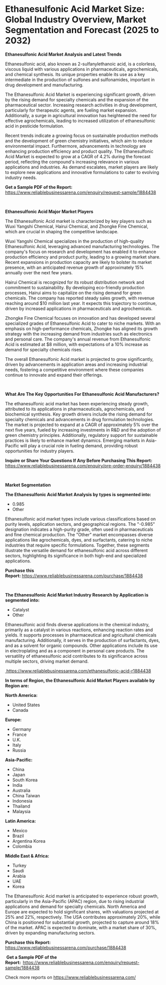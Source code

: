 <p><h1>Ethanesulfonic Acid Market Size: Global Industry Overview, Market Segmentation and Forecast (2025 to 2032)</h1></p><p><strong>Ethanesulfonic Acid Market Analysis and Latest Trends</strong></p>
<p><p>Ethanesulfonic acid, also known as 2-sulfanylethanoic acid, is a colorless, viscous liquid with various applications in pharmaceuticals, agrochemicals, and chemical synthesis. Its unique properties enable its use as a key intermediate in the production of sulfones and sulfonamides, important in drug development and manufacturing. </p><p>The Ethanesulfonic Acid Market is experiencing significant growth, driven by the rising demand for specialty chemicals and the expansion of the pharmaceutical sector. Increasing research activities in drug development, particularly for therapeutic agents, are fueling market expansion. Additionally, a surge in agricultural innovation has heightened the need for effective agrochemicals, leading to increased utilization of ethanesulfonic acid in pesticide formulation.</p><p>Recent trends indicate a growing focus on sustainable production methods and the development of green chemistry initiatives, which aim to reduce environmental impact. Furthermore, advancements in technology are enhancing production efficiency and product quality. The Ethanesulfonic Acid Market is expected to grow at a CAGR of 4.2% during the forecast period, reflecting the compound's increasing relevance in various applications and industries. As demand escalates, market players are likely to explore new applications and innovative formulations to cater to evolving industry needs.</p></p>
<p><strong>Get a Sample PDF of the Report:&nbsp;</strong> <a href="https://www.reliablebusinessarena.com/enquiry/request-sample/1884438?utm_campaign=2235&utm_medium=2&utm_source=Github&utm_content=ia&utm_term=30012025&utm_id=ethanesulfonic-acid">https://www.reliablebusinessarena.com/enquiry/request-sample/1884438</a></p>
<p>&nbsp;</p>
<p><strong>Ethanesulfonic Acid Major Market Players</strong></p>
<p><p>The Ethanesulfonic Acid market is characterized by key players such as Wuxi Yangshi Chemical, Hairui Chemical, and Zhongke Fine Chemical, which are crucial in shaping the competitive landscape. </p><p>Wuxi Yangshi Chemical specializes in the production of high-quality Ethanesulfonic Acid, leveraging advanced manufacturing technologies. The company's focus on research and development has enabled it to enhance production efficiency and product purity, leading to a growing market share. Recent expansions in production capacity are likely to bolster its market presence, with an anticipated revenue growth of approximately 15% annually over the next few years.</p><p>Hairui Chemical is recognized for its robust distribution network and commitment to sustainability. By developing eco-friendly production processes, Hairui aims to capitalize on the rising demand for green chemicals. The company has reported steady sales growth, with revenue reaching around $10 million last year. It expects this trajectory to continue, driven by increased applications in pharmaceuticals and agrochemicals.</p><p>Zhongke Fine Chemical focuses on innovation and has developed several specialized grades of Ethanesulfonic Acid to cater to niche markets. With an emphasis on high-performance chemicals, Zhongke has aligned its growth strategy with the increasing demand from industries such as electronics and personal care. The company's annual revenue from Ethanesulfonic Acid is estimated at $8 million, with expectations of a 10% increase as demand for specialty chemicals rises.</p><p>The overall Ethanesulfonic Acid market is projected to grow significantly, driven by advancements in application areas and increasing industrial needs, fostering a competitive environment where these companies continue to innovate and expand their offerings.</p></p>
<p>&nbsp;</p>
<p><strong>What Are The Key Opportunities For Ethanesulfonic Acid Manufacturers?</strong></p>
<p><p>The ethanesulfonic acid market has been experiencing steady growth, attributed to its applications in pharmaceuticals, agrochemicals, and biochemical synthesis. Key growth drivers include the rising demand for specialty chemicals and advancements in drug formulation technologies. The market is projected to expand at a CAGR of approximately 5% over the next five years, fueled by increasing investments in R&D and the adoption of green chemistry principles. Additionally, regulatory support for sustainable practices is likely to enhance market dynamics. Emerging markets in Asia-Pacific will play a crucial role in fueling demand, providing robust opportunities for industry players.</p></p>
<p><strong>Inquire or Share Your Questions If Any Before Purchasing This Report:</strong> <a href="https://www.reliablebusinessarena.com/enquiry/pre-order-enquiry/1884438?utm_campaign=2235&utm_medium=2&utm_source=Github&utm_content=ia&utm_term=30012025&utm_id=ethanesulfonic-acid">https://www.reliablebusinessarena.com/enquiry/pre-order-enquiry/1884438</a></p>
<p>&nbsp;</p>
<p><strong>Market Segmentation</strong></p>
<p><strong>The Ethanesulfonic Acid Market Analysis by types is segmented into:</strong></p>
<p><ul><li>0.985</li><li>Other</li></ul></p>
<p><p>Ethanesulfonic acid market types include various classifications based on purity levels, application sectors, and geographical regions. The "-0.985" designation indicates a high-purity grade, often used in pharmaceuticals and fine chemical production. The "Other" market encompasses diverse applications like agrochemicals, dyes, and surfactants, catering to niche industries that require specific formulations. Together, these segments illustrate the versatile demand for ethanesulfonic acid across different sectors, highlighting its significance in both high-end and specialized applications.</p></p>
<p><strong>Purchase this Report:&nbsp;</strong><a href="https://www.reliablebusinessarena.com/purchase/1884438?utm_campaign=2235&utm_medium=2&utm_source=Github&utm_content=ia&utm_term=30012025&utm_id=ethanesulfonic-acid">https://www.reliablebusinessarena.com/purchase/1884438</a></p>
<p>&nbsp;</p>
<p><strong>The Ethanesulfonic Acid Market Industry Research by Application is segmented into:</strong></p>
<p><ul><li>Catalyst</li><li>Other</li></ul></p>
<p><p>Ethanesulfonic acid finds diverse applications in the chemical industry, primarily as a catalyst in various reactions, enhancing reaction rates and yields. It supports processes in pharmaceutical and agricultural chemicals manufacturing. Additionally, it serves in the production of surfactants, dyes, and as a solvent for organic compounds. Other applications include its use in electroplating and as a component in personal care products. The versatility of ethanesulfonic acid contributes to its significance across multiple sectors, driving market demand.</p></p>
<p><a href="https://www.reliablebusinessarena.com/ethanesulfonic-acid-r1884438?utm_campaign=2235&utm_medium=2&utm_source=Github&utm_content=ia&utm_term=30012025&utm_id=ethanesulfonic-acid">&nbsp;https://www.reliablebusinessarena.com/ethanesulfonic-acid-r1884438</a></p>
<p><strong>In terms of Region, the Ethanesulfonic Acid Market Players available by Region are:</strong></p>
<p>
    <p> <strong> North America: </strong>
        <ul>
            <li>United States</li>
            <li>Canada</li>
        </ul>
        </p> 
    <p> <strong> Europe: </strong>
        <ul>
            <li>Germany</li>
            <li>France</li>
            <li>U.K.</li>
            <li>Italy</li>
            <li>Russia</li>
        </ul>
        </p> 
    <p> <strong> Asia-Pacific: </strong>
        <ul>
            <li>China</li>
            <li>Japan</li>
            <li>South Korea</li>
            <li>India</li>
            <li>Australia</li>
            <li>China Taiwan</li>
            <li>Indonesia</li>
            <li>Thailand</li>
            <li>Malaysia</li>
        </ul>
        </p> 
    <p> <strong> Latin America: </strong>
        <ul>
            <li>Mexico</li>
            <li>Brazil</li>
            <li>Argentina Korea</li>
            <li>Colombia</li>
        </ul>
        </p> 
    <p> <strong> Middle East & Africa: </strong>
        <ul>
            <li>Turkey</li>
            <li>Saudi</li>
            <li>Arabia</li>
            <li>UAE</li>
            <li>Korea</li>
        </ul>
    </p>
    </p>
<p><p>The Ethanesulfonic Acid market is anticipated to experience robust growth, particularly in the Asia-Pacific (APAC) region, due to rising industrial applications and demand for specialty chemicals. North America and Europe are expected to hold significant shares, with valuations projected at 25% and 22%, respectively. The USA contributes approximately 20%, while China is positioned for substantial growth, projected to capture around 18% of the market. APAC is expected to dominate, with a market share of 30%, driven by expanding manufacturing sectors.</p></p>
<p><strong>Purchase this Report: </strong><a href="https://www.reliablebusinessarena.com/purchase/1884438?utm_campaign=2235&utm_medium=2&utm_source=Github&utm_content=ia&utm_term=30012025&utm_id=ethanesulfonic-acid">https://www.reliablebusinessarena.com/purchase/1884438</a></p>
<p>&nbsp;<strong>Get a Sample PDF of the Report:&nbsp;&nbsp;</strong><a href="https://www.reliablebusinessarena.com/enquiry/request-sample/1884438?utm_campaign=2235&utm_medium=2&utm_source=Github&utm_content=ia&utm_term=30012025&utm_id=ethanesulfonic-acid">https://www.reliablebusinessarena.com/enquiry/request-sample/1884438</a></p>
<p><strong></strong></p>
<p>Check more reports on <a href="https://www.reliablebusinessarena.com/?utm_campaign=2235&utm_medium=2&utm_source=Github&utm_content=ia&utm_term=30012025&utm_id=ethanesulfonic-acid">https://www.reliablebusinessarena.com/</a></p>